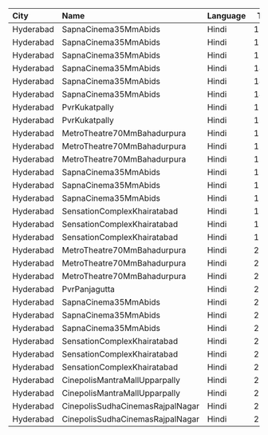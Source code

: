 | City      | Name                             | Language |  Time | Type            | Price | Capacity | Booked |
| :-------- | :------------------------------- | :------- | ----: | :-------------- | ----: | -------: | -----: |
| Hyderabad | SapnaCinema35MmAbids             | Hindi    | 11:30 | Balcony         |  100₹ |      324 |    270 |
| Hyderabad | SapnaCinema35MmAbids             | Hindi    | 11:30 | Silver          |   70₹ |      228 |    164 |
| Hyderabad | SapnaCinema35MmAbids             | Hindi    | 11:30 | Bronze          |   50₹ |      144 |    144 |
| Hyderabad | SapnaCinema35MmAbids             | Hindi    | 14:30 | Balcony         |  100₹ |      324 |    270 |
| Hyderabad | SapnaCinema35MmAbids             | Hindi    | 14:30 | Silver          |   70₹ |      228 |    164 |
| Hyderabad | SapnaCinema35MmAbids             | Hindi    | 14:30 | Bronze          |   50₹ |      144 |    144 |
| Hyderabad | PvrKukatpally                    | Hindi    | 16:50 | Classic         |  150₹ |      135 |      8 |
| Hyderabad | PvrKukatpally                    | Hindi    | 16:50 | Recliner        |  250₹ |        9 |      0 |
| Hyderabad | MetroTheatre70MmBahadurpura      | Hindi    | 18:00 | Balcony         |  100₹ |      412 |    378 |
| Hyderabad | MetroTheatre70MmBahadurpura      | Hindi    | 18:00 | Silver          |   80₹ |      228 |    228 |
| Hyderabad | MetroTheatre70MmBahadurpura      | Hindi    | 18:00 | Bronze          |   40₹ |      144 |    144 |
| Hyderabad | SapnaCinema35MmAbids             | Hindi    | 18:00 | Balcony         |  100₹ |      324 |    270 |
| Hyderabad | SapnaCinema35MmAbids             | Hindi    | 18:00 | Silver          |   70₹ |      228 |    164 |
| Hyderabad | SapnaCinema35MmAbids             | Hindi    | 18:00 | Bronze          |   50₹ |      144 |    144 |
| Hyderabad | SensationComplexKhairatabad      | Hindi    | 18:30 | EcstasyClass    |  150₹ |      156 |     52 |
| Hyderabad | SensationComplexKhairatabad      | Hindi    | 18:30 | ColosseumClass  |  150₹ |      145 |     53 |
| Hyderabad | SensationComplexKhairatabad      | Hindi    | 18:30 | AscropolisClass |   80₹ |      189 |     51 |
| Hyderabad | MetroTheatre70MmBahadurpura      | Hindi    | 21:00 | Balcony         |  100₹ |      412 |    378 |
| Hyderabad | MetroTheatre70MmBahadurpura      | Hindi    | 21:00 | Silver          |   80₹ |      228 |    228 |
| Hyderabad | MetroTheatre70MmBahadurpura      | Hindi    | 21:00 | Bronze          |   40₹ |      144 |    144 |
| Hyderabad | PvrPanjagutta                    | Hindi    | 21:00 | Classic         |  150₹ |      141 |     18 |
| Hyderabad | SapnaCinema35MmAbids             | Hindi    | 21:15 | Balcony         |  100₹ |      324 |    270 |
| Hyderabad | SapnaCinema35MmAbids             | Hindi    | 21:15 | Silver          |   70₹ |      228 |    164 |
| Hyderabad | SapnaCinema35MmAbids             | Hindi    | 21:15 | Bronze          |   50₹ |      144 |    144 |
| Hyderabad | SensationComplexKhairatabad      | Hindi    | 21:30 | EcstasyClass    |  150₹ |      156 |     52 |
| Hyderabad | SensationComplexKhairatabad      | Hindi    | 21:30 | ColosseumClass  |  150₹ |      145 |     53 |
| Hyderabad | SensationComplexKhairatabad      | Hindi    | 21:30 | AscropolisClass |   80₹ |      189 |     51 |
| Hyderabad | CinepolisMantraMallUpparpally    | Hindi    | 22:30 | Normal          |  150₹ |      155 |      4 |
| Hyderabad | CinepolisMantraMallUpparpally    | Hindi    | 22:30 | Vip             |  250₹ |       10 |      0 |
| Hyderabad | CinepolisSudhaCinemasRajpalNagar | Hindi    | 22:40 | Normal          |  150₹ |       71 |      0 |
| Hyderabad | CinepolisSudhaCinemasRajpalNagar | Hindi    | 22:40 | Executive       |  150₹ |       93 |      5 |
